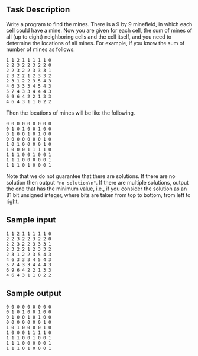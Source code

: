 ## Task Description ##

Write a program to find the mines. There is a 9 by 9 minefield, in which each cell could have a mine. Now you are given for each cell, the sum of mines of all (up to eight) neighboring cells and the cell itself, and you need to determine the locations of all mines. For example, if you know the sum of number of mines as follows.

```
1 1 2 1 1 1 1 1 0 
2 2 3 2 2 3 2 2 0 
2 2 3 2 2 3 3 3 1 
2 3 2 2 1 2 3 3 2 
2 3 1 2 2 3 5 4 3 
4 6 3 3 3 4 5 4 3 
5 7 4 3 3 4 4 4 3 
6 9 6 4 2 2 1 3 3 
4 6 4 3 1 1 0 2 2 
```

Then the locations of mines will be like the following.

```
0 0 0 0 0 0 0 0 0
0 1 0 1 0 0 1 0 0
0 1 0 0 1 0 1 0 0
0 0 0 0 0 0 0 1 0
1 0 1 0 0 0 0 1 0
1 0 0 0 1 1 1 1 0
1 1 1 0 0 1 0 0 1
1 1 1 0 0 0 0 0 1
1 1 1 0 1 0 0 0 1
```

Note that we do not guarantee that there are solutions. If there are no solution then output `"no solution\n"`. If there are multiple solutions, output the one that has the minimum value, i.e., if you consider the solution as an 81 bit unsigned integer, where bits are taken from top to bottom, from left to right.

## Sample input ##
```
1 1 2 1 1 1 1 1 0
2 2 3 2 2 3 2 2 0
2 2 3 2 2 3 3 3 1
2 3 2 2 1 2 3 3 2
2 3 1 2 2 3 5 4 3
4 6 3 3 3 4 5 4 3
5 7 4 3 3 4 4 4 3
6 9 6 4 2 2 1 3 3
4 6 4 3 1 1 0 2 2
```

## Sample output ##
```
0 0 0 0 0 0 0 0 0
0 1 0 1 0 0 1 0 0
0 1 0 0 1 0 1 0 0
0 0 0 0 0 0 0 1 0
1 0 1 0 0 0 0 1 0
1 0 0 0 1 1 1 1 0
1 1 1 0 0 1 0 0 1
1 1 1 0 0 0 0 0 1
1 1 1 0 1 0 0 0 1
```
